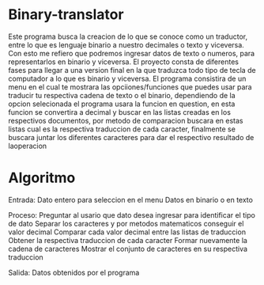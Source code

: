 # Binary-translator
Este programa busca la creacion de lo que se conoce como un traductor, entre lo que es lenguaje binario a nuestro decimales o texto y viceversa. Con esto me refiero que podremos ingresar datos de texto o numeros, para representarlos en binario y viceversa. El proyecto consta de diferentes fases para llegar a una version final en la que traduzca todo tipo de tecla de computador a lo que es binario y viceversa.
El programa consistira de un menu en el cual te mostrara las opciiones/funciones que puedes usar para traducir tu respectiva cadena de texto o el binario, dependiendo de la opcion selecionada el programa usara la funcion en question, en esta funcion se convertira a decimal y buscar en las listas creadas en los respectivos documentos, por metodo de comparacion buscara en estas listas cual es la respectiva traduccion de cada caracter, finalmente se buscara juntar los diferentes caracteres para dar el respectivo resultado de laoperacion

# Algoritmo

Entrada:
Dato entero para seleccion en el menu
Datos en binario o en texto

Proceso:
Preguntar al usario que dato desea ingresar para identificar el tipo de dato
Separar los caracteres y por metodos matematicos conseguir el valor decimal
Comparar cada valor decimal entre las listas de traduccion
Obtener la respectiva traduccion de cada caracter
Formar nuevamente la cadena de caracteres
Mostrar el conjunto de caracteres en su respectiva traduccion

Salida:
Datos obtenidos por el programa
